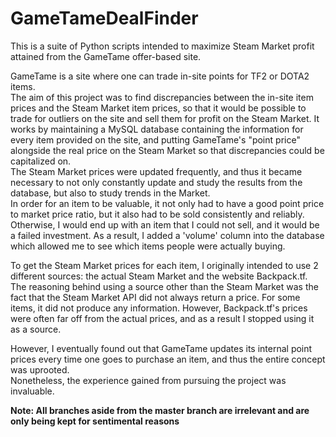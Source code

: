 # GameTameDealFinder
This is a suite of Python scripts intended to maximize Steam Market profit attained from the GameTame offer-based site.  
  
GameTame is a site where one can trade in-site points for TF2 or DOTA2 items.  
The aim of this project was to find discrepancies between the in-site item prices and the Steam Market item prices, so that it would be possible to trade for outliers on the site and sell them for profit on the Steam Market.
It works by maintaining a MySQL database containing the information for every item provided on the site, and putting GameTame's "point price"  alongside the real price on the Steam Market so that discrepancies could be capitalized on.  
The Steam Market prices were updated frequently, and thus it became necessary to not only constantly update and study the results from the database, but also to study trends in the Market.  
In order for an item to be valuable, it not only had to have a good point price to market price ratio, but it also had to be sold consistently and reliably. Otherwise, I would end up with an item that I could not sell, and it would be a failed investment. As a result, I added a 'volume' column into the database which allowed me to see which items people were actually buying.
  
To get the Steam Market prices for each item, I originally intended to use 2 different sources: the actual Steam Market and the website Backpack.tf. The reasoning behind using a source other than the Steam Market was the fact that the Steam Market API did not always return a price. For some items, it did not produce any information. However, Backpack.tf's prices were often far off from the actual prices, and as a result I stopped using it as a source.  
  
However, I eventually found out that GameTame updates its internal point prices every time one goes to purchase an item, and thus the entire concept was uprooted.  
Nonetheless, the experience gained from pursuing the project was invaluable.  
  
**Note: All branches aside from the master branch are irrelevant and are only being kept for sentimental reasons**
